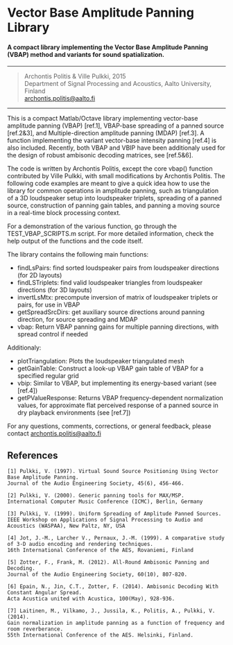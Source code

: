 # Vector Base Amplitude Panning Library
#### A compact library implementing the Vector Base Amplitude Panning (VBAP) method and variants for sound spatialization.

---
>    Archontis Politis & Ville Pulkki, 2015  
>    Department of Signal Processing and Acoustics, Aalto University, Finland  
>    archontis.politis@aalto.fi
---

This is a compact Matlab/Octave library implementing vector-base amplitude
panning (VBAP) [ref.1], VBAP-base spreading of a panned source [ref.2&3], 
and Multiple-direction amplitude panning (MDAP) [ref.3]. A function 
implementing the variant vector-base intensity panning [ref.4] is also 
included. Recently, both VBAP and VBIP have been additionaly used for the 
design of robust ambisonic decoding matrices, see [ref.5&6].

The code is written by Archontis Politis, except the core vbap()
function contributed by Ville Pulkki, with small modifications by
Archontis Politis. The following code examples are meant to give a quick
idea how to use the library for common operations in amplitude panning,
such as triangulation of a 3D loudspeaker setup into loudspeaker triplets, 
spreading of a panned source, construction of panning gain
tables, and panning a moving source in a real-time block processing context.

For a demonstration of the various function, go through the TEST_VBAP_SCRIPTS.m
script. For more detailed information, check the help output of the functions 
and the code itself.

The library contains the following main functions:
  
* findLsPairs:    find sorted loudspeaker pairs from loudspeaker directions (for 2D layouts)
* findLSTriplets: find valid loudspeaker triangles from loudspeaker directions (for 3D layouts)
* invertLsMtx:    precompute inversion of matrix of loudspeaker triplets or pairs, for use in VBAP
* getSpreadSrcDirs:   get auxiliary source directions around panning direction, for source spreading and MDAP
* vbap:   Return VBAP panning gains for multiple panning directions, with spread control if needed

Additionaly:

* plotTriangulation:  Plots the loudspeaker triangulated mesh
* getGainTable:   Construct a look-up VBAP gain table of VBAP for a specified regular grid
* vbip:   Similar to VBAP, but implementing its energy-based variant (see [ref.4])
* getPValueResponse:  Returns VBAP frequency-dependent normalization values, for approximate flat perceived response of a panned source in dry playback environments (see [ref.7])

For any questions, comments, corrections, or general feedback, please
contact archontis.politis@aalto.fi

## References

    [1] Pulkki, V. (1997). Virtual Sound Source Positioning Using Vector Base Amplitude Panning. 
    Journal of the Audio Engineering Society, 45(6), 456-466.

    [2] Pulkki, V. (2000). Generic panning tools for MAX/MSP.
    International Computer Music Conference (ICMC), Berlin, Germany

    [3] Pulkki, V. (1999). Uniform Spreading of Amplitude Panned Sources. 
    IEEE Workshop on Applications of Signal Processing to Audio and Acoustics (WASPAA), New Paltz, NY, USA

    [4] Jot, J.-M., Larcher V., Pernaux, J.-M. (1999). A comparative study of 3-D audio encoding and rendering techniques.
    16th International Conference of the AES, Rovaniemi, Finland

    [5] Zotter, F., Frank, M. (2012). All-Round Ambisonic Panning and Decoding. 
    Journal of the Audio Engineering Society, 60(10), 807-820.

    [6] Epain, N., Jin, C.T., Zotter, F. (2014). Ambisonic Decoding With Constant Angular Spread.
    Acta Acustica united with Acustica, 100(May), 928-936.

    [7] Laitinen, M., Vilkamo, J., Jussila, K., Politis, A., Pulkki, V. (2014). 
    Gain normalization in amplitude panning as a function of frequency and room reverberance. 
    55th International Conference of the AES. Helsinki, Finland.

